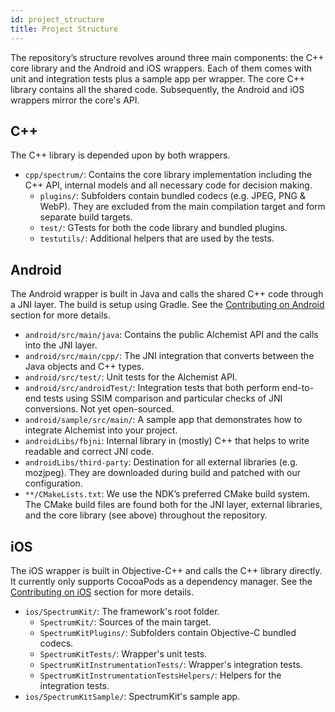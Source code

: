 ```yaml
---
id: project_structure
title: Project Structure
---
```


The repository’s structure revolves around three main components: the C++ core library and the Android and iOS wrappers. Each of them comes with unit and integration tests plus a sample app per wrapper. The core C++ library contains all the shared code. Subsequently, the Android and iOS wrappers mirror the core's API.

## C++

The C++ library is depended upon by both wrappers.

- `cpp/spectrum/`: Contains the core library implementation including the C++ API, internal models and all necessary code for decision making.
  - `plugins/`: Subfolders contain bundled codecs (e.g. JPEG, PNG & WebP). They are excluded from the main compilation target and form separate build targets.
  - `test/`: GTests for both the code library and bundled plugins.
  - `testutils/`: Additional helpers that are used by the tests.

## Android

The Android wrapper is built in Java and calls the shared C++ code through a JNI layer. The build is setup using Gradle. See the [Contributing on Android](contributing_android.md) section for more details.

- `android/src/main/java`: Contains the public Alchemist API and the calls into the JNI layer.
- `android/src/main/cpp/`: The JNI integration that converts between the Java objects and C++ types.
- `android/src/test/`: Unit tests for the Alchemist API.
- `android/src/androidTest/`: Integration tests that both perform end-to-end tests using SSIM comparison and particular checks of JNI conversions. Not yet open-sourced.
- `android/sample/src/main/`: A sample app that demonstrates how to integrate Alchemist into your project.
- `androidLibs/fbjni`: Internal library in (mostly) C++ that helps to write readable and correct JNI code.
- `androidLibs/third-party`: Destination for all external libraries (e.g. mozjpeg). They are downloaded during build and patched with our configuration.
- `**/CMakeLists.txt`: We use the NDK’s preferred CMake build system. The CMake build files are found both for the JNI layer, external libraries, and the core library (see above) throughout the repository.

## iOS

The iOS wrapper is built in Objective-C++ and calls the C++ library directly. It currently only supports CocoaPods as a dependency manager. See the [Contributing on iOS](contributing_ios.md) section for more details.

- `ios/SpectrumKit/`: The framework's root folder.
  - `SpectrumKit/`: Sources of the main target.
  - `SpectrumKitPlugins/`: Subfolders contain Objective-C bundled codecs.
  - `SpectrumKitTests/`: Wrapper's unit tests.
  - `SpectrumKitInstrumentationTests/`: Wrapper's integration tests.
  - `SpectrumKitInstrumentationTestsHelpers/`: Helpers for the integration tests.
- `ios/SpectrumKitSample/`: SpectrumKit's sample app.

